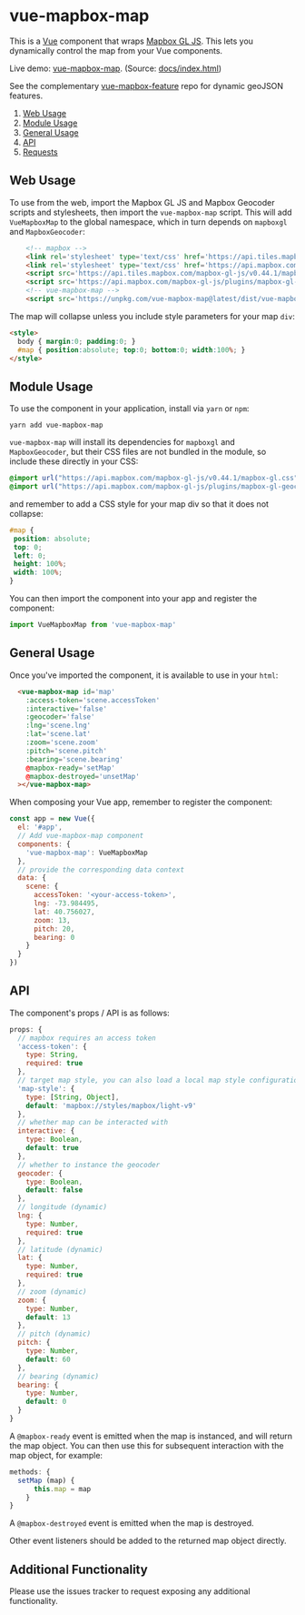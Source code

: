 vue-mapbox-map
==============
This is a [Vue](https://vuejs.org/) component that wraps [Mapbox GL JS](https://www.mapbox.com/mapbox-gl-js/api/). This lets you dynamically control the map from your Vue components.

Live demo: [vue-mapbox-map](https://cityseer.github.io/vue-mapbox-map/). (Source: [docs/index.html](docs/index.html))

See the complementary [vue-mapbox-feature](https://github.com/cityseer/vue-mapbox-feature) repo for dynamic geoJSON features.

1. [Web Usage](#web-usage)
1. [Module Usage](#module-usage)
1. [General Usage](#general-usage)
1. [API](#api)
1. [Requests](#requests)

Web Usage
---------
To use from the web, import the Mapbox GL JS and Mapbox Geocoder scripts and stylesheets, then import the `vue-mapbox-map` script. This will add `VueMapboxMap` to the global namespace, which in turn depends on `mapboxgl` and `MapboxGeocoder`:
```html
    <!-- mapbox -->
    <link rel='stylesheet' type='text/css' href='https://api.tiles.mapbox.com/mapbox-gl-js/v0.44.1/mapbox-gl.css'/>
    <link rel='stylesheet' type='text/css' href='https://api.mapbox.com/mapbox-gl-js/plugins/mapbox-gl-geocoder/v2.2.0/mapbox-gl-geocoder.css'/>
    <script src='https://api.tiles.mapbox.com/mapbox-gl-js/v0.44.1/mapbox-gl.js'></script>
    <script src='https://api.mapbox.com/mapbox-gl-js/plugins/mapbox-gl-geocoder/v2.2.0/mapbox-gl-geocoder.min.js'></script>
    <!-- vue-mapbox-map -->
    <script src='https://unpkg.com/vue-mapbox-map@latest/dist/vue-mapbox-map.umd.js'></script>
```
The map will collapse unless you include style parameters for your map `div`:
```html
<style>
  body { margin:0; padding:0; }
  #map { position:absolute; top:0; bottom:0; width:100%; }
</style>
```

Module Usage
------------
To use the component in your application, install via `yarn` or `npm`:
```
yarn add vue-mapbox-map
```
`vue-mapbox-map` will install its dependencies for `mapboxgl` and `MapboxGeocoder`, but their CSS files are not bundled in the module, so include these directly in your CSS:
```css
@import url("https://api.mapbox.com/mapbox-gl-js/v0.44.1/mapbox-gl.css");
@import url("https://api.mapbox.com/mapbox-gl-js/plugins/mapbox-gl-geocoder/v2.2.0/mapbox-gl-geocoder.css");
```
and remember to add a CSS style for your map div so that it does not collapse:
```css
#map {
 position: absolute;
 top: 0;
 left: 0;
 height: 100%;
 width: 100%;
}
```
You can then import the component into your app and register the component:
```javascript
import VueMapboxMap from 'vue-mapbox-map'
```

General Usage
-------------
Once you've imported the component, it is available to use in your `html`:
```html
  <vue-mapbox-map id='map'
    :access-token='scene.accessToken'
    :interactive='false'
    :geocoder='false'
    :lng='scene.lng'
    :lat='scene.lat'
    :zoom='scene.zoom'
    :pitch='scene.pitch'
    :bearing='scene.bearing'
    @mapbox-ready='setMap'
    @mapbox-destroyed='unsetMap'
  ></vue-mapbox-map>
```
When composing your Vue app, remember to register the component:
```javascript
const app = new Vue({
  el: '#app',
  // Add vue-mapbox-map component
  components: {
    'vue-mapbox-map': VueMapboxMap
  },
  // provide the corresponding data context
  data: {
    scene: {
      accessToken: '<your-access-token>',
      lng: -73.984495,
      lat: 40.756027,
      zoom: 13,
      pitch: 20,
      bearing: 0
    }
  }
})
```

API
---
The component's props / API is as follows:
```javascript
props: {
  // mapbox requires an access token
  'access-token': {
    type: String,
    required: true
  },
  // target map style, you can also load a local map style configuration
  'map-style': {
    type: [String, Object],
    default: 'mapbox://styles/mapbox/light-v9'
  },
  // whether map can be interacted with
  interactive: {
    type: Boolean,
    default: true
  },
  // whether to instance the geocoder
  geocoder: {
    type: Boolean,
    default: false
  },
  // longitude (dynamic)
  lng: {
    type: Number,
    required: true
  },
  // latitude (dynamic)
  lat: {
    type: Number,
    required: true
  },
  // zoom (dynamic)
  zoom: {
    type: Number,
    default: 13
  },
  // pitch (dynamic)
  pitch: {
    type: Number,
    default: 60
  },
  // bearing (dynamic)
  bearing: {
    type: Number,
    default: 0
  }
}
```
A `@mapbox-ready` event is emitted when the map is instanced, and will return the map object. You can then use this for subsequent interaction with the map object, for example:
```javascript
methods: {
  setMap (map) {
      this.map = map
    }
}
```
A `@mapbox-destroyed` event is emitted when the map is destroyed.

Other event listeners should be added to the returned map object directly.

Additional Functionality
------------------------
Please use the issues tracker to request exposing any additional functionality.